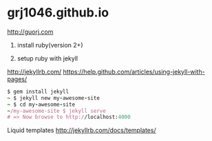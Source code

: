 # grj1046.github.io
http://guorj.com

1. install ruby(version 2+)

2. setup ruby with jekyll

  http://jekyllrb.com/
  https://help.github.com/articles/using-jekyll-with-pages/

```ruby
$ gem install jekyll
~ $ jekyll new my-awesome-site
~ $ cd my-awesome-site
~/my-awesome-site $ jekyll serve
# => Now browse to http://localhost:4000
```

Liquid templates http://jekyllrb.com/docs/templates/